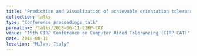 ```yaml
---
title: "Prediction and visualization of achievable orientation tolerances for additive manufacturing"
collection: talks
type: "Conference proceedings talk"
permalink: /talks/2018-06-11-CIRP-CAT
venue: "15th CIRP Conference on Computer Aided Tolerancing (CIRP CAT)"
date: 2018-06-11
location: "Milan, Italy"
---
```


